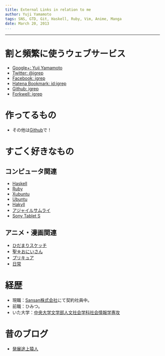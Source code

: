 ```yaml
---
title: External Links in relation to me
author: Yuji Yamamoto
tags: SNS, GTD, Git, Haskell, Ruby, Vim, Anime, Manga
date: March 20, 2013
...
```

---

# 割と頻繁に使うウェブサービス
- [Google+: Yuji Yamamoto](https://plus.google.com/u/0/108459635886859360319/posts)
- [Twitter: @igrep](https://twitter.com/igrep)
- [Facebook: igrep](https://www.facebook.com/igrep)
- [Hatena Bookmark: id:igrep](http://b.hatena.ne.jp/igrep/bookmark)
- [Github: igrep](https://github.com/igrep)
- [Forkwell: igrep](https://forkwell.com/u/igrep)

# 作ってるもの
- その他は[Github](https://github.com/igrep)で！

# すごく好きなもの
## コンピュータ関連
- [Haskell](http://www.haskell.org/haskellwiki/Haskell)
- [Ruby](http://www.ruby-lang.org/)
- [Xubuntu](http://xubuntu.org/)
- [Ubuntu](http://www.ubuntu.com/)
- [Hakyll](http://jaspervdj.be/hakyll/)
- [アジャイルサムライ](http://ssl.ohmsha.co.jp/cgi-bin/menu.cgi?ISBN=978-4-274-06856-0)
- [Sony Tablet S](http://www.sony.jp/tablet/products/S1/)

## アニメ・漫画関連
- [ひだまりスケッチ](http://www.tbs.co.jp/anime/hidamari/)
- [聖☆おにいさん](http://morningmanga.com/lineup/25)
- [プリキュア](http://www.toei-anim.co.jp/tv/precure/)
- [日常](http://www.shinonome-lab.com/)

# 経歴
- 現職：[Sansan株式会社](http://www.sansan.com/)にて契約社員中。
- 前職：ひみつ。
- いた大学：[中央大学文学部人文社会学科社会情報学専攻](http://www.chuo-u.ac.jp/chuo-u/letters_subject11/index_j.html)

# 昔のブログ
- [発展途上猿人](http://blog.livedoor.jp/igrep/)
